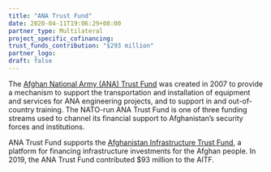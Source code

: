```yaml
---
title: "ANA Trust Fund"
date: 2020-04-11T19:06:29+08:00
partner_type: Multilateral
project_specific_cofinancing:
trust_funds_contribution: "$293 million"
partner_logo:
draft: false
---
```


The <a href="https://www.nato.int/nato_static_fl2014/assets/pdf/pdf_2019_02/20190215_1902-backgrounder-ana-trust-fund-en.pdf">Afghan National Army (ANA) Trust Fund</a> was created in 2007 to provide a mechanism to support the transportation and installation of equipment and services for ANA engineering projects, and to support in and out-of-country training. The NATO-run ANA Trust Fund is one of three funding streams used to channel its financial support to Afghanistan’s security forces and institutions.  

ANA Trust Fund supports the [Afghanistan Infrastructure Trust Fund](./modalities/trust-funds/multi-partner-trust-funds/#aitf), a platform for financing infrastructure investments for the Afghan people. In 2019, the ANA Trust Fund contributed $93 million to the AITF.